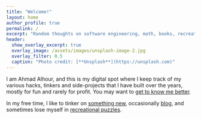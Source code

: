 ```yaml
---
title: "Welcome!"
layout: home
author_profile: true
permalink: /
excerpt: "Random thoughts on software engineering, math, books, recreational puzzles and philosophy."
header:
  show_overlay_excerpt: true
  overlay_image: /assets/images/unsplash-image-2.jpg
  overlay_filter: 0.5
  caption: "Photo credit: [**Unsplash**](https://unsplash.com)"
---
```

I am Ahmad Alhour, and this is my digital spot where I keep track of my various hacks, tinkers and side-projects that I have built over the years, mostly for fun and rarely for profit. You may want to [get to know me better](/about).

In my free time, I like to tinker on [something new](/projects), occasionally [blog](/blog), and sometimes lose myself in [recreational puzzles](https://projecteuler.net/).

<br />
